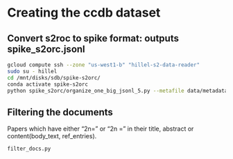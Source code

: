 
# Creating the ccdb dataset

## Convert s2roc to spike format: outputs spike_s2orc.jsonl

```bash
gcloud compute ssh --zone "us-west1-b" "hillel-s2-data-reader"
sudo su - hillel 
cd /mnt/disks/sdb/spike-s2orc/ 
conda activate spike-s2orc 
python spike_s2orc/organize_one_big_jsonl_5.py --metafile data/metadata.jsonl --citesfile data/citing_paper_id_num_cites.json --authorsfile data/paper_id_to_authors.json --jsondir data/jsons/ --outfile data/spike_s2orc.jsonl > out.txt 2>&1
```

## Filtering the documents

Papers which have either “2n=” or “2n =” in their title, abstract or content(body_text, ref_entries).

`filter_docs.py`